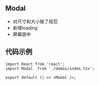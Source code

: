 
## Modal
- 对尺寸和大小做了规范
- 新增loading
- 屏幕居中

## 代码示例

```tsx
import React from 'react';
import Modal  from './demos/index.tsx';

export default () => <Modal />;

```

<API id='Modal' ></API>